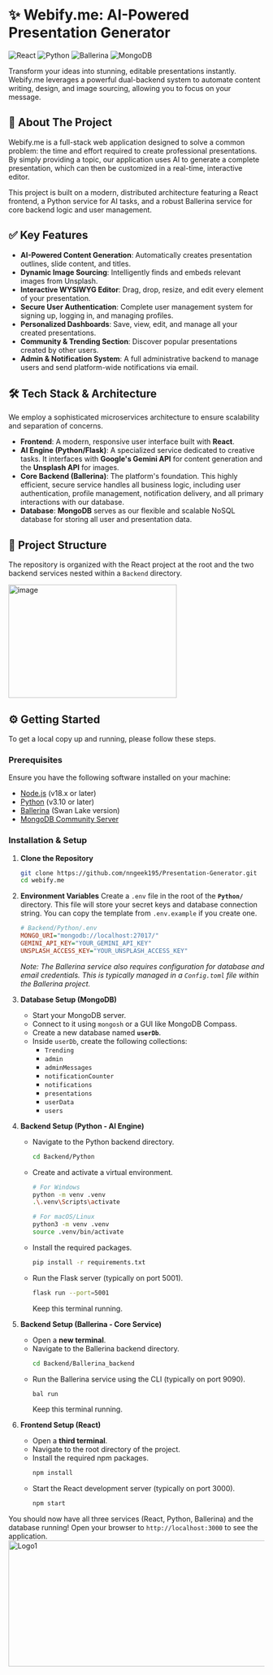 # ✨ Webify.me: AI-Powered Presentation Generator

![React](https://img.shields.io/badge/React-20232A?style=for-the-badge&logo=react&logoColor=61DAFB)
![Python](https://img.shields.io/badge/Python-3776AB?style=for-the-badge&logo=python&logoColor=white)
![Ballerina](https://img.shields.io/badge/Ballerina-464646?style=for-the-badge&logo=ballerina&logoColor=FF7300)
![MongoDB](https://img.shields.io/badge/MongoDB-4EA94B?style=for-the-badge&logo=mongodb&logoColor=white)

Transform your ideas into stunning, editable presentations instantly. Webify.me leverages a powerful dual-backend system to automate content writing, design, and image sourcing, allowing you to focus on your message.



## 🚀 About The Project

Webify.me is a full-stack web application designed to solve a common problem: the time and effort required to create professional presentations. By simply providing a topic, our application uses AI to generate a complete presentation, which can then be customized in a real-time, interactive editor.

This project is built on a modern, distributed architecture featuring a React frontend, a Python service for AI tasks, and a robust Ballerina service for core backend logic and user management.

## ✅ Key Features

* **AI-Powered Content Generation**: Automatically creates presentation outlines, slide content, and titles.
* **Dynamic Image Sourcing**: Intelligently finds and embeds relevant images from Unsplash.
* **Interactive WYSIWYG Editor**: Drag, drop, resize, and edit every element of your presentation.
* **Secure User Authentication**: Complete user management system for signing up, logging in, and managing profiles.
* **Personalized Dashboards**: Save, view, edit, and manage all your created presentations.
* **Community & Trending Section**: Discover popular presentations created by other users.
* **Admin & Notification System**: A full administrative backend to manage users and send platform-wide notifications via email.

## 🛠️ Tech Stack & Architecture

We employ a sophisticated microservices architecture to ensure scalability and separation of concerns.

* **Frontend**: A modern, responsive user interface built with **React**.
* **AI Engine (Python/Flask)**: A specialized service dedicated to creative tasks. It interfaces with **Google's Gemini API** for content generation and the **Unsplash API** for images.
* **Core Backend (Ballerina)**: The platform's foundation. This highly efficient, secure service handles all business logic, including user authentication, profile management, notification delivery, and all primary interactions with our database.
* **Database**: **MongoDB** serves as our flexible and scalable NoSQL database for storing all user and presentation data.

## 📁 Project Structure

The repository is organized with the React project at the root and the two backend services nested within a `Backend` directory.

<img width="331" height="223" alt="image" src="https://github.com/user-attachments/assets/49a6fe31-380e-4e81-b6b5-9f7fbb45ed8a" />



## ⚙️ Getting Started

To get a local copy up and running, please follow these steps.

### Prerequisites

Ensure you have the following software installed on your machine:
* [Node.js](https://nodejs.org/) (v18.x or later)
* [Python](https://www.python.org/) (v3.10 or later)
* [Ballerina](https://ballerina.io/) (Swan Lake version)
* [MongoDB Community Server](https://www.mongodb.com/try/download/community)

### Installation & Setup

1.  **Clone the Repository**
    ```sh
    git clone https://github.com/nngeek195/Presentation-Generator.git
    cd webify.me
    ```

2.  **Environment Variables**
    Create a `.env` file in the root of the **`Python/`** directory. This file will store your secret keys and database connection string. You can copy the template from `.env.example` if you create one.

    ```ini
    # Backend/Python/.env
    MONGO_URI="mongodb://localhost:27017/"
    GEMINI_API_KEY="YOUR_GEMINI_API_KEY"
    UNSPLASH_ACCESS_KEY="YOUR_UNSPLASH_ACCESS_KEY"
    ```
    *Note: The Ballerina service also requires configuration for database and email credentials. This is typically managed in a `Config.toml` file within the Ballerina project.*

3.  **Database Setup (MongoDB)**
    * Start your MongoDB server.
    * Connect to it using `mongosh` or a GUI like MongoDB Compass.
    * Create a new database named **`userDb`**.
    * Inside `userDb`, create the following collections:
        * `Trending`
        * `admin`
        * `adminMessages`
        * `notificationCounter`
        * `notifications`
        * `presentations`
        * `userData`
        * `users`

4.  **Backend Setup (Python - AI Engine)**
    * Navigate to the Python backend directory.
        ```sh
        cd Backend/Python
        ```
    * Create and activate a virtual environment.
        ```sh
        # For Windows
        python -m venv .venv
        .\.venv\Scripts\activate

        # For macOS/Linux
        python3 -m venv .venv
        source .venv/bin/activate
        ```
    * Install the required packages.
        ```sh
        pip install -r requirements.txt
        ```
    * Run the Flask server (typically on port 5001).
        ```sh
        flask run --port=5001
        ```
        Keep this terminal running.

5.  **Backend Setup (Ballerina - Core Service)**
    * Open a **new terminal**.
    * Navigate to the Ballerina backend directory.
        ```sh
        cd Backend/Ballerina_backend
        ```
    * Run the Ballerina service using the CLI (typically on port 9090).
        ```sh
        bal run
        ```
        Keep this terminal running.

6.  **Frontend Setup (React)**
    * Open a **third terminal**.
    * Navigate to the root directory of the project.
    * Install the required npm packages.
        ```sh
        npm install
        ```
    * Start the React development server (typically on port 3000).
        ```sh
        npm start
        ```

You should now have all three services (React, Python, Ballerina) and the database running! Open your browser to `http://localhost:3000` to see the application.
<img width="1024" height="248" alt="Logo1" src="https://github.com/user-attachments/assets/f3706774-99c6-4ae8-8ab7-7ae7e306fe0e" />

